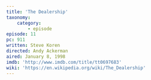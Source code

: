```yaml
---
title: 'The Dealership'
taxonomy:
    category:
        - episode
episode: 11
pc: 911         
written: Steve Koren
directed: Andy Ackerman
aired: January 8, 1998
imdb: 'http://www.imdb.com/title/tt0697683'
wiki: 'https://en.wikipedia.org/wiki/The_Dealership'
---
```

